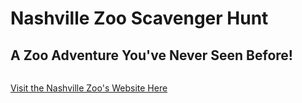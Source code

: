 # **Nashville Zoo Scavenger Hunt**

## A Zoo Adventure You've Never Seen Before!

```With the Nashville Zoo Scavenger Hunt, you'll be able to have a whole new zoo experience. Travel around the zoo and quiz yourself on what you've learned. Experience the animals in a whole new way with Augmented Reality. 
```

[Visit the Nashville Zoo's Website Here](https://www.nashvillezoo.org/) 

 
